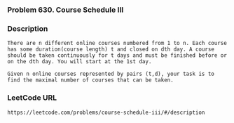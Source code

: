 ### Problem 630. Course Schedule III

### Description
	There are n different online courses numbered from 1 to n. Each course has some duration(course length) t and closed on dth day. A course should be taken continuously for t days and must be finished before or on the dth day. You will start at the 1st day.

	Given n online courses represented by pairs (t,d), your task is to find the maximal number of courses that can be taken.

### LeetCode URL
	https://leetcode.com/problems/course-schedule-iii/#/description

